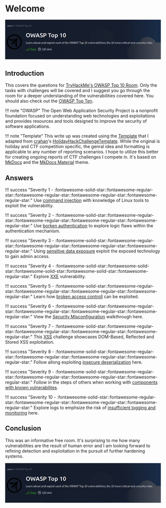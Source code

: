 # Welcome

![Group photo](./img/misc/OWASP10.png)

## Introduction

This covers the questions for [TryHackMe's OWASP Top 10 Room](https://tryhackme.com/room/owasptop10). Only the tasks with challenges will be covered and I suggest you go through the room for a deeper understanding of the vulnerabilities covered here. You should also check out the [OWASP Top Ten](https://owasp.org/www-project-top-ten/). 

!!! note "OWASP"
    The Open Web Application Security Project is a nonprofit foundation focused on understanding web technologies and exploitations and provides resources and tools designed to improve the security of software applications.

!!! note "Template"
    This write up was created using the [Template](https://github.com/knight-scott/WriteUpTemplate) that I adapted from [crahan](https://github.com/crahan)'s [HolidayHackChallengeTemplate](https://github.com/crahan/HolidayHackChallengeTemplate/). While the original is holiday and CTF competition specific, the genral idea and formatting is applicable to any number of reporting scenarios. I hope to utilize this better for creating ongoing reports of CTF challenges I compete in. It's based on [MkDocs](https://www.mkdocs.org/) and the [MkDocs Material](https://squidfunk.github.io/mkdocs-material/) theme.

## Answers

!!! success "Severity 1 - :fontawesome-solid-star::fontawesome-regular-star::fontawesome-regular-star::fontawesome-regular-star::fontawesome-regular-star:"
    Use [command injection](./objectives/o1.md) with knowledge of Linux tools to exploit the vulnerability.

!!! success "Severity 2 - :fontawesome-solid-star::fontawesome-regular-star::fontawesome-regular-star::fontawesome-regular-star::fontawesome-regular-star:"
    Use [borken authentication](./objectives/o2.md) to explore logic flaws within the authentication mechanism.

!!! success "Severity 3 - :fontawesome-solid-star::fontawesome-regular-star::fontawesome-regular-star::fontawesome-regular-star::fontawesome-regular-star:"
    Using [sensitive data exposure](./objectives/o3.md) exploit the exposed technology to gain admin access.

!!! success "Severity 4 - :fontawesome-solid-star::fontawesome-solid-star::fontawesome-solid-star::fontawesome-solid-star::fontawesome-regular-star:"
    Explore [XXE](./objectives/o4.md) vulnerability.

!!! success "Severity 5 - :fontawesome-solid-star::fontawesome-regular-star::fontawesome-regular-star::fontawesome-regular-star::fontawesome-regular-star:"
    Learn how [broken access controll](./objectives/o5.md) can be exploited.

!!! success "Severity 6 - :fontawesome-solid-star::fontawesome-regular-star::fontawesome-regular-star::fontawesome-regular-star::fontawesome-regular-star:"
    View the [Security Misconfiguration](./objectives/o6.md) walkthrough here.

!!! success "Severity 7 - :fontawesome-solid-star::fontawesome-regular-star::fontawesome-regular-star::fontawesome-regular-star::fontawesome-regular-star:"
    This [XSS](./objectives/o7.md) challenge showcases DOM-Based, Reflected and Stored XSS exploitation.

!!! success "Severity 8 - :fontawesome-solid-star::fontawesome-regular-star::fontawesome-regular-star::fontawesome-regular-star::fontawesome-regular-star:"
    Follow allong exploiting [insecure deserialization](./objectives/o8.md) here.

!!! success "Severity 9 - :fontawesome-solid-star::fontawesome-regular-star::fontawesome-regular-star::fontawesome-regular-star::fontawesome-regular-star:"
    Follow in the steps of others when working with [components with known vulnerabilites](./objectives/o9.md).

!!! success "Severity 10 - :fontawesome-solid-star::fontawesome-regular-star::fontawesome-regular-star::fontawesome-regular-star::fontawesome-regular-star:"
    Explore logs to emphsize the risk of [insufficient logging and monitoring](./objectives/o10.md) here.

## Conclusion

This was an informative free room. It's surprising to me how many vulnerabilities are the result of human error and I am looking forward to refining detection and exploitation in the pursuit of further hardening systems.

![Group photo](./img/misc/OWASP10.png)
